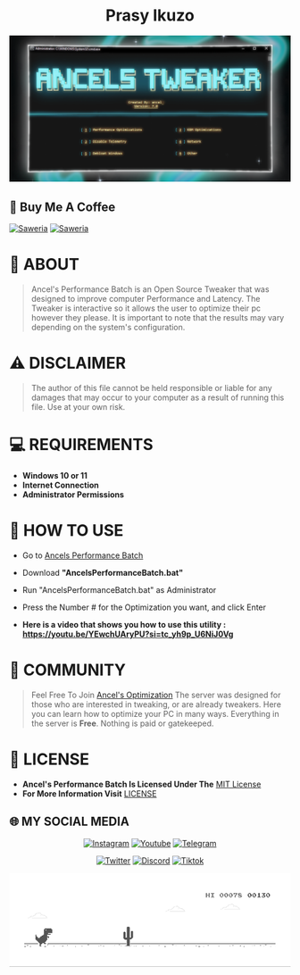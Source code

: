 **<h1 align="center">Prasy Ikuzo</h1>**

<p align="center">
<img src="https://github.com/PrasyIkuzo/Performance-Batch/blob/main/images/preview.png">
</p>

## 🍻 **Buy Me A Coffee**
<a href="https://saweria.co/PrasyIkuzo" target="_blank"><img
            src="https://img.shields.io/badge/Saweria-orange?style=for-the-badge&logoColor=white&logo=saweria"
            alt="Saweria"></a>
[![Saweria](https://img.shields.io/badge/Click--Here-white?style=for-the-badge&logo=saweria)](https://saweria.co/PrasyIkuzo)

# 📝 ABOUT
> Ancel's Performance Batch is an Open Source Tweaker that was designed to improve computer Performance and Latency. The Tweaker is interactive so it allows the user to optimize their pc however they please. It is important to note that the results may vary depending on the system's configuration.

# ⚠️ DISCLAIMER
> The author of this file cannot be held responsible or liable for any damages that may occur to your computer as a result of running this file. Use at your own risk.

# 💻 REQUIREMENTS
- **Windows 10 or 11**
- **Internet Connection**
- **Administrator Permissions**

# 🛑 HOW TO USE
- Go to [Ancels Performance Batch](https://github.com/ancel1x/Ancels-Performance-Batch/releases/tag/Latest)
- Download **"AncelsPerformanceBatch.bat"**
- Run "AncelsPerformanceBatch.bat" as Administrator
- Press the Number # for the Optimization you want, and click Enter

- **Here is a video that shows you how to use this utility : https://youtu.be/YEwchUAryPU?si=tc_yh9p_U6NiJ0Vg**

# 🤝 COMMUNITY
> Feel Free To Join [Ancel's Optimization](https://discord.gg/ZhZ8eJZc42)
The server was designed for those who are interested in tweaking, or are already tweakers. Here you can learn how to optimize your PC in many ways. Everything in the server is **Free**. Nothing is paid or gatekeeped.

# 📖 LICENSE
- **Ancel's Performance Batch Is Licensed Under The** [MIT License](https://opensource.org/licenses/MIT)
- **For More Information Visit** [LICENSE](https://github.com/ancel1x/Ancels-Performance-Batch/blob/main/LICENSE)

## 🌐 MY SOCIAL MEDIA
<p align=center>
    <a href="https://instagram.com/prasy_ikuzoreal" target="_blank"><img
            src="https://img.shields.io/badge/Instagram-%23E4405F?style=for-the-badge&logoColor=white&logo=instagram"
            alt="Instagram"></a>
    <a href="https://youtube.com/@prasyikuzo" target="_blank"><img
            src="https://img.shields.io/badge/Youtube-red?style=for-the-badge&logoColor=white&logo=youtube"
            alt="Youtube"></a>
    <a href="https://t.me/UserPrasy" target="_blank"><img
            src="https://img.shields.io/badge/Telegram-%232CA5E0?style=for-the-badge&logoColor=white&logo=telegram"
            alt="Telegram"></a>
<p align="center">
    <a href="https://x.com/prasyikuzo" target="_blank"><img
            src="https://img.shields.io/badge/Twitter-black?style=for-the-badge&logoColor=white&logo=X"
            alt="Twitter"></a>
    <a href="https://discord.gg/swd8nVaS3w" target="_blank"><img
            src="https://img.shields.io/badge/Discord-blue?style=for-the-badge&logoColor=white&logo=discord"
            alt="Discord"></a>
    <a href="https://tiktok.com/@prasy4ever" target="_blank"><img
            src="https://img.shields.io/badge/Tiktok-black?style=for-the-badge&logoColor=white&logo=tiktok"
            alt="Tiktok"></a>

![PrasyIkuzo](https://github.com/PrasyIkuzo/PrasyIkuzo/blob/main/Image/dino.gif)
